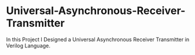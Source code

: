 # Universal-Asynchronous-Receiver-Transmitter
In this Project I Designed a Universal Asynchronous Receiver Transmitter in Verilog Language.
